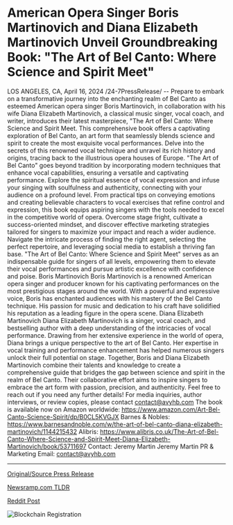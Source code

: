 # American Opera Singer Boris Martinovich and Diana Elizabeth Martinovich Unveil Groundbreaking Book: "The Art of Bel Canto: Where Science and Spirit Meet"

LOS ANGELES, CA, April 16, 2024 /24-7PressRelease/ -- Prepare to embark on a transformative journey into the enchanting realm of Bel Canto as esteemed American opera singer Boris Martinovich, in collaboration with his wife Diana Elizabeth Martinovich, a classical music singer, vocal coach, and writer, introduces their latest masterpiece, "The Art of Bel Canto: Where Science and Spirit Meet.  This comprehensive book offers a captivating exploration of Bel Canto, an art form that seamlessly blends science and spirit to create the most exquisite vocal performances. Delve into the secrets of this renowned vocal technique and unravel its rich history and origins, tracing back to the illustrious opera houses of Europe.  "The Art of Bel Canto" goes beyond tradition by incorporating modern techniques that enhance vocal capabilities, ensuring a versatile and captivating performance. Explore the spiritual essence of vocal expression and infuse your singing with soulfulness and authenticity, connecting with your audience on a profound level.  From practical tips on conveying emotions and creating believable characters to vocal exercises that refine control and expression, this book equips aspiring singers with the tools needed to excel in the competitive world of opera. Overcome stage fright, cultivate a success-oriented mindset, and discover effective marketing strategies tailored for singers to maximize your impact and reach a wider audience.  Navigate the intricate process of finding the right agent, selecting the perfect repertoire, and leveraging social media to establish a thriving fan base. "The Art of Bel Canto: Where Science and Spirit Meet" serves as an indispensable guide for singers of all levels, empowering them to elevate their vocal performances and pursue artistic excellence with confidence and poise.  Boris Martinovich Boris Martinovich is a renowned American opera singer and producer known for his captivating performances on the most prestigious stages around the world. With a powerful and expressive voice, Boris has enchanted audiences with his mastery of the Bel Canto technique. His passion for music and dedication to his craft have solidified his reputation as a leading figure in the opera scene.  Diana Elizabeth Martinovich Diana Elizabeth Martinovich is a singer, vocal coach, and bestselling author with a deep understanding of the intricacies of vocal performance. Drawing from her extensive experience in the world of opera, Diana brings a unique perspective to the art of Bel Canto. Her expertise in vocal training and performance enhancement has helped numerous singers unlock their full potential on stage.  Together, Boris and Diana Elizabeth Martinovich combine their talents and knowledge to create a comprehensive guide that bridges the gap between science and spirit in the realm of Bel Canto. Their collaborative effort aims to inspire singers to embrace the art form with passion, precision, and authenticity.  Feel free to reach out if you need any further details!  For media inquiries, author interviews, or review copies, please contact contact@avyhb.com  The book is available now on Amazon worldwide: https://www.amazon.com/Art-Bel-Canto-Science-Spirit/dp/B0CL5KVGJX  Barnes & Nobles: https://www.barnesandnoble.com/w/the-art-of-bel-canto-diana-elizabeth-martinovich/1144215432  Alibris: https://www.alibris.co.uk/The-Art-of-Bel-Canto-Where-Science-and-Spirit-Meet-Diana-Elizabeth-Martinovich/book/53711697  Contact: Jeremy Martin Jeremy Martin PR & Marketing Email: contact@avyhb.com 

---

[Original/Source Press Release](https://www.24-7pressrelease.com/press-release/510059/american-opera-singer-boris-martinovich-and-diana-elizabeth-martinovich-unveil-groundbreaking-book-the-art-of-bel-canto-where-science-and-spirit-meet)
                    

[Newsramp.com TLDR](None) 



[Reddit Post](https://www.reddit.com/r/BookNews/comments/1c59ydv/renowned_opera_singers_release_the_art_of_bel/) 



![Blockchain Registration](https://cdn.newsramp.app/24-7PressRelease/qrcode/244/16/leanji6Z.webp)